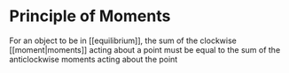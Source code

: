 # Principle of Moments
For an object to be in [[equilibrium]], the sum of the clockwise [[moment|moments]] acting about a point must be equal to the sum of the anticlockwise moments acting about the point